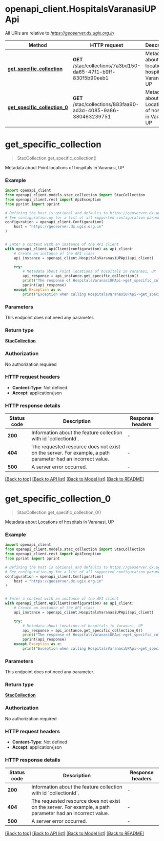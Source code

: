 # openapi_client.HospitalsVaranasiUPApi

All URIs are relative to *https://geoserver.dx.ugix.org.in*

Method | HTTP request | Description
------------- | ------------- | -------------
[**get_specific_collection**](HospitalsVaranasiUPApi.md#get_specific_collection) | **GET** /stac/collections/7a3bd150-da65-47f1-b9ff-830f5b90eeb1 | Metadata about Point locations of hospitals in Varanasi, UP
[**get_specific_collection_0**](HospitalsVaranasiUPApi.md#get_specific_collection_0) | **GET** /stac/collections/883faa90-ad3d-4085-9a86-380463239751 | Metadata about Locations of hospitals in Varanasi, UP


# **get_specific_collection**
> StacCollection get_specific_collection()

Metadata about Point locations of hospitals in Varanasi, UP

### Example


```python
import openapi_client
from openapi_client.models.stac_collection import StacCollection
from openapi_client.rest import ApiException
from pprint import pprint

# Defining the host is optional and defaults to https://geoserver.dx.ugix.org.in
# See configuration.py for a list of all supported configuration parameters.
configuration = openapi_client.Configuration(
    host = "https://geoserver.dx.ugix.org.in"
)


# Enter a context with an instance of the API client
with openapi_client.ApiClient(configuration) as api_client:
    # Create an instance of the API class
    api_instance = openapi_client.HospitalsVaranasiUPApi(api_client)

    try:
        # Metadata about Point locations of hospitals in Varanasi, UP
        api_response = api_instance.get_specific_collection()
        print("The response of HospitalsVaranasiUPApi->get_specific_collection:\n")
        pprint(api_response)
    except Exception as e:
        print("Exception when calling HospitalsVaranasiUPApi->get_specific_collection: %s\n" % e)
```



### Parameters

This endpoint does not need any parameter.

### Return type

[**StacCollection**](StacCollection.md)

### Authorization

No authorization required

### HTTP request headers

 - **Content-Type**: Not defined
 - **Accept**: application/json

### HTTP response details

| Status code | Description | Response headers |
|-------------|-------------|------------------|
**200** | Information about the feature collection with id &#x60;collectionId&#x60;. |  -  |
**404** | The requested resource does not exist on the server. For example, a path parameter had an incorrect value. |  -  |
**500** | A server error occurred. |  -  |

[[Back to top]](#) [[Back to API list]](../README.md#documentation-for-api-endpoints) [[Back to Model list]](../README.md#documentation-for-models) [[Back to README]](../README.md)

# **get_specific_collection_0**
> StacCollection get_specific_collection_0()

Metadata about Locations of hospitals in Varanasi, UP

### Example


```python
import openapi_client
from openapi_client.models.stac_collection import StacCollection
from openapi_client.rest import ApiException
from pprint import pprint

# Defining the host is optional and defaults to https://geoserver.dx.ugix.org.in
# See configuration.py for a list of all supported configuration parameters.
configuration = openapi_client.Configuration(
    host = "https://geoserver.dx.ugix.org.in"
)


# Enter a context with an instance of the API client
with openapi_client.ApiClient(configuration) as api_client:
    # Create an instance of the API class
    api_instance = openapi_client.HospitalsVaranasiUPApi(api_client)

    try:
        # Metadata about Locations of hospitals in Varanasi, UP
        api_response = api_instance.get_specific_collection_0()
        print("The response of HospitalsVaranasiUPApi->get_specific_collection_0:\n")
        pprint(api_response)
    except Exception as e:
        print("Exception when calling HospitalsVaranasiUPApi->get_specific_collection_0: %s\n" % e)
```



### Parameters

This endpoint does not need any parameter.

### Return type

[**StacCollection**](StacCollection.md)

### Authorization

No authorization required

### HTTP request headers

 - **Content-Type**: Not defined
 - **Accept**: application/json

### HTTP response details

| Status code | Description | Response headers |
|-------------|-------------|------------------|
**200** | Information about the feature collection with id &#x60;collectionId&#x60;. |  -  |
**404** | The requested resource does not exist on the server. For example, a path parameter had an incorrect value. |  -  |
**500** | A server error occurred. |  -  |

[[Back to top]](#) [[Back to API list]](../README.md#documentation-for-api-endpoints) [[Back to Model list]](../README.md#documentation-for-models) [[Back to README]](../README.md)

